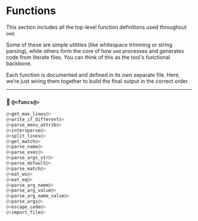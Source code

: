 # Functions

This section includes all the top-level function definitions used throughout `omd`.

Some of these are simple utilities (like whitespace trimming or string parsing), while others form the core of how `omd` processes and generates code from literate files. You can think of this as the tool's functional backbone.

Each function is documented and defined in its own separate file. Here, we’re just wiring them together to build the final output in the correct order.

---

### 🔗 `@<funcs@>`

```python {name=funcs}
@<get_max_lines@>
@<write_if_different@>
@<parse_menu_attrib@>
@<intersperse@>
@<split_lines@>
@<get_match@>
@<parse_name@>
@<parse_exec@>
@<parse_args_str@>
@<parse_default@>
@<parse_match@>
@<eat_ws@>
@<eat_eq@>
@<parse_arg_name@>
@<parse_arg_value@>
@<parse_arg_name_value@>
@<parse_args@>
@<escape_code@>
@<import_file@>
```
